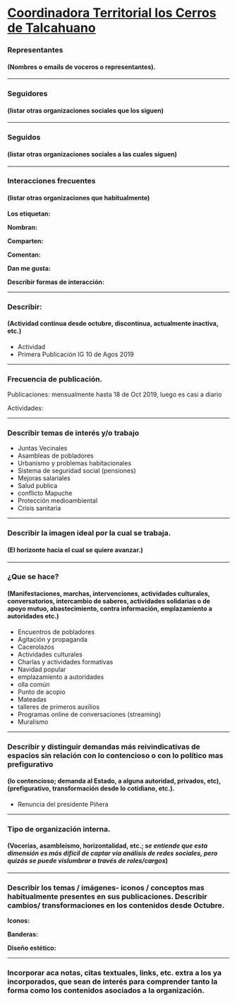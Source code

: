 # [Coordinadora Territorial los Cerros de Talcahuano](https://www.instagram.com/ct.cerrosdethno/)

### Representantes
#### (Nombres o emails de voceros o representantes).

---
### Seguidores
#### (listar otras organizaciones sociales que los siguen)

---
### Seguidos
#### (listar otras organizaciones sociales a las cuales siguen)

---
### Interacciones frecuentes
#### (listar otras organizaciones que habitualmente)

**Los etiquetan:**

**Nombran:**  

**Comparten:**

**Comentan:**

**Dan me gusta:**

**Describir formas de interacción:**


---
### Describir:
#### (Actividad continua desde octubre, discontinua, actualmente inactiva, etc.)

* Actividad  
* Primera Publicación IG 10 de Agos 2019

---
### Frecuencia de publicación.

Publicaciones: mensualmente hasta 18 de Oct 2019, luego es casi a diario

Actividades:

---
### Describir temas de interés y/o trabajo

* Juntas Vecinales
* Asambleas de pobladores
* Urbanismo y problemas habitacionales
* Sistema de seguridad social (pensiones)
* Mejoras salariales
* Salud publica
* conflicto Mapuche
* Protección medioambiental
* Crisis sanitaria

---
### Describir la imagen ideal por la cual se trabaja.
#### (El horizonte hacia el cual se quiere avanzar.)

---
### ¿Que se hace?
#### (Manifestaciones, marchas, intervenciones, actividades culturales, conversatorios, intercambio de saberes, actividades solidarias o de apoyo mutuo, abastecimiento, contra información, emplazamiento a autoridades etc.)

* Encuentros de pobladores
* Agitación y propaganda
* Cacerolazos
* Actividades culturales
* Charlas y actividades formativas
* Navidad popular
* emplazamiento a autoridades
* olla común
* Punto de acopio
* Mateadas
* talleres de primeros auxilios
* Programas online de conversaciones (streaming)
* Muralismo

---
### Describir y distinguir demandas más reivindicativas de espacios sin relación con lo contencioso o con lo político mas prefigurativo
#### (lo contencioso; demanda al Estado, a alguna autoridad, privados, etc), (prefigurativo, transformación desde lo cotidiano, etc.).

* Renuncia del presidente Piñera  

---
### Tipo de organización interna.
#### (Vocerías, asambleísmo, horizontalidad, etc.; *se entiende que esta dimensión es más difícil de captar vía análisis de redes sociales, pero quizás se puede vislumbrar a través de roles/cargos*)

---
### Describir los temas / imágenes- iconos / conceptos mas habitualmente presentes en sus publicaciones. Describir cambios/ transformaciones en los contenidos desde Octubre.

**Iconos:**

**Banderas:**

**Diseño estético:**

> 

---
### Incorporar aca notas, citas textuales, links, etc. extra a los ya incorporados, que sean de interés para comprender tanto la forma como los contenidos asociados a la organización.
